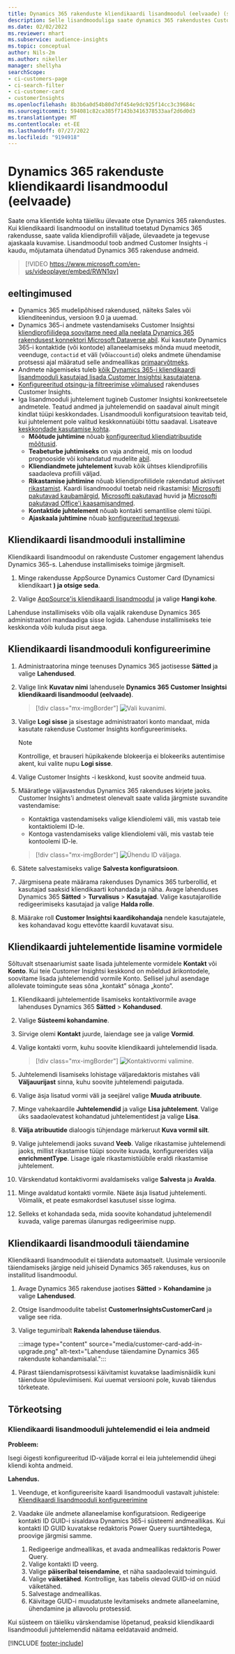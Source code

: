 ```yaml
---
title: Dynamics 365 rakenduste kliendikaardi lisandmoodul (eelvaade) (sisaldab videot)
description: Selle lisandmooduliga saate dynamics 365 rakendustes Customer Insightsi kliendiprofiili andmeid kuvada.
ms.date: 02/02/2022
ms.reviewer: mhart
ms.subservice: audience-insights
ms.topic: conceptual
author: Nils-2m
ms.author: nikeller
manager: shellyha
searchScope:
- ci-customers-page
- ci-search-filter
- ci-customer-card
- customerInsights
ms.openlocfilehash: 8b3b6a0d54b80d7df454e9dc925f14cc3c39684c
ms.sourcegitcommit: 594081c82ca385f7143b3416378533aaf2d6d0d3
ms.translationtype: MT
ms.contentlocale: et-EE
ms.lasthandoff: 07/27/2022
ms.locfileid: "9194918"
---
```

# <a name="customer-card-add-in-for-dynamics-365-apps-preview"></a>Dynamics 365 rakenduste kliendikaardi lisandmoodul (eelvaade)

Saate oma klientide kohta täieliku ülevaate otse Dynamics 365 rakendustes. Kui kliendikaardi lisandmoodul on installitud toetatud Dynamics 365 rakendusse, saate valida kliendiprofiili väljade, ülevaadete ja tegevuse ajaskaala kuvamise. Lisandmoodul toob andmed Customer Insights -i kaudu, mõjutamata ühendatud Dynamics 365 rakenduse andmeid.

> [!VIDEO https://www.microsoft.com/en-us/videoplayer/embed/RWN1qv]

## <a name="prerequisites"></a>eeltingimused

- Dynamics 365 mudelipõhised rakendused, näiteks Sales või klienditeenindus, versioon 9.0 ja uuemad.
- Dynamics 365-i andmete vastendamiseks Customer Insightsi [kliendiprofiilidega soovitame need alla neelata Dynamics 365 rakendusest konnektori Microsoft Dataverse abil](connect-power-query.md). Kui kasutate Dynamics 365-i kontaktide (või kontode) allaneelamiseks mõnda muud meetodit, veenduge, `contactid` et väli (või`accountid`) oleks andmete ühendamise protsessi ajal määratud selle andmeallikas [primaarvõtmeks](map-entities.md#select-primary-key-and-semantic-type-for-attributes).
- Andmete nägemiseks tuleb [kõik Dynamics 365-i kliendikaardi lisandmooduli kasutajad lisada Customer Insightsi kasutajatena](permissions.md).
- [Konfigureeritud otsingu-ja filtreerimise võimalused](search-filter-index.md) rakenduses Customer Insights.
- Iga lisandmooduli juhtelement tugineb Customer Insightsi konkreetsetele andmetele. Teatud andmed ja juhtelemendid on saadaval ainult mingit kindlat tüüpi keskkondades. Lisandmooduli konfiguratsioon teavitab teid, kui juhtelement pole valitud keskkonnatüübi tõttu saadaval. Lisateave [keskkondade kasutamise kohta](work-with-business-accounts.md).
  - **Mõõtude juhtimine** nõuab [konfigureeritud kliendiatribuutide mõõtusid](measures.md).
  - **Teabeturbe juhtimiseks** on vaja andmeid, mis on loodud prognooside või kohandatud mudelite [abil](predictions-overview.md).
  - **Kliendiandmete juhtelement** kuvab kõik ühtses kliendiprofiilis saadaoleva profiili väljad.
  - **Rikastamise juhtimine** nõuab kliendiprofiilidele rakendatud aktiivset [rikastamist](enrichment-hub.md). Kaardi lisandmoodul toetab neid rikastamisi: [Microsofti pakutavad kaubamärgid](enrichment-microsoft.md), [Microsofti pakutavad](enrichment-microsoft.md) huvid ja [Microsofti pakutavad Office'i kaasamisandmed](enrichment-office.md).
  - **Kontaktide juhtelement** nõuab kontakti semantilise olemi tüüpi.
  - **Ajaskaala juhtimine** nõuab [konfigureeritud tegevusi](activities.md).

## <a name="install-the-customer-card-add-in"></a>Kliendikaardi lisandmooduli installimine

Kliendikaardi lisandmoodul on rakenduste Customer engagement lahendus Dynamics 365-s. Lahenduse installimiseks toimige järgmiselt.

1. Minge rakendusse AppSource Dynamics Customer Card (Dynamicsi kliendikaart **) ja otsige seda**.

1. Valige [AppSource'is kliendikaardi lisandmoodul](https://appsource.microsoft.com/product/dynamics-365/mscrm.dynamics_365_customer_insights_customer_card_addin?tab=Overview) ja valige **Hangi kohe**.

Lahenduse installimiseks võib olla vajalik rakenduse Dynamics 365 administraatori mandaadiga sisse logida. Lahenduse installimiseks teie keskkonda võib kuluda pisut aega.

## <a name="configure-the-customer-card-add-in"></a>Kliendikaardi lisandmooduli konfigureerimine

1. Administraatorina minge teenuses Dynamics 365 jaotisesse **Sätted** ja valige **Lahendused**.

1. Valige link **Kuvatav nimi** lahendusele **Dynamics 365 Customer Insightsi kliendikaardi lisandmoodul (eelvaade)**.

   > [!div class="mx-imgBorder"]
   > ![Vali kuvanimi.](media/select-display-name.png "Valige kuvatav nimi.")

1. Valige **Logi sisse** ja sisestage administraatori konto mandaat, mida kasutate rakenduse Customer Insights konfigureerimiseks.

   > [!NOTE]
   > Kontrollige, et brauseri hüpikakende blokeerija ei blokeeriks autentimise akent, kui valite nupu **Logi sisse**.

1. Valige Customer Insights -i keskkond, kust soovite andmeid tuua.

1. Määratlege väljavastendus Dynamics 365 rakenduses kirjete jaoks. Customer Insights'i andmetest olenevalt saate valida järgmiste suvandite vastendamise:
   - Kontaktiga vastendamiseks valige kliendiolemi väli, mis vastab teie kontaktiolemi ID-le.
   - Kontoga vastendamiseks valige kliendiolemi väli, mis vastab teie kontoolemi ID-le.

   > [!div class="mx-imgBorder"]
   > ![Ühendu ID väljaga.](media/contact-id-field.png "Kontakti ID väli.")

1. Sätete salvestamiseks valige **Salvesta konfiguratsioon**.

1. Järgmisena peate määrama rakenduses Dynamics 365 turberollid, et kasutajad saaksid kliendikaarti kohandada ja näha. Avage lahenduses Dynamics 365 **Sätted** > **Turvalisus** > **Kasutajad**. Valige kasutajarollide redigeerimiseks kasutajad ja valige **Halda rolle**.

1. Määrake roll **Customer Insightsi kaardikohandaja** nendele kasutajatele, kes kohandavad kogu ettevõtte kaardil kuvatavat sisu.

## <a name="add-customer-card-controls-to-forms"></a>Kliendikaardi juhtelementide lisamine vormidele

Sõltuvalt stsenaariumist saate lisada juhtelemente vormidele **Kontakt** või **Konto**. Kui teie Customer Insightsi keskkond on mõeldud ärikontodele, soovitame lisada juhtelemendid vormile Konto. Sellisel juhul asendage allolevate toimingute seas sõna „kontakt” sõnaga „konto”.

1. Kliendikaardi juhtelementide lisamiseks kontaktivormile avage lahenduses Dynamics 365 **Sätted** > **Kohandused**.

1. Valige **Süsteemi kohandamine**.

1. Sirvige olemi **Kontakt** juurde, laiendage see ja valige **Vormid**.

1. Valige kontakti vorm, kuhu soovite kliendikaardi juhtelemendid lisada.

    > [!div class="mx-imgBorder"]
    > ![Kontaktivormi valimine.](media/contact-active-forms.png "Kontaktivormi valimine.")

1. Juhtelemendi lisamiseks lohistage väljaredaktoris mistahes väli **Väljauurijast** sinna, kuhu soovite juhtelemendi paigutada.

1. Valige äsja lisatud vormi väli ja seejärel valige **Muuda atribuute**.

1. Minge vahekaardile **Juhtelemendid** ja valige **Lisa juhtelement**. Valige üks saadaolevatest kohandatud juhtelementidest ja valige **Lisa**.

1. **Välja atribuutide** dialoogis tühjendage märkeruut **Kuva vormil silt**.

1. Valige juhtelemendi jaoks suvand **Veeb**. Valige rikastamise juhtelemendi jaoks, millist rikastamise tüüpi soovite kuvada, konfigureerides välja **enrichmentType**. Lisage igale rikastamistüübile eraldi rikastamise juhtelement.

1. Värskendatud kontaktivormi avaldamiseks valige **Salvesta** ja **Avalda**.

1. Minge avaldatud kontakti vormile. Näete äsja lisatud juhtelementi. Võimalik, et peate esmakordsel kasutusel sisse logima.

1. Selleks et kohandada seda, mida soovite kohandatud juhtelemendil kuvada, valige paremas ülanurgas redigeerimise nupp.

## <a name="upgrade-customer-card-add-in"></a>Kliendikaardi lisandmooduli täiendamine

Kliendikaardi lisandmoodulit ei täiendata automaatselt. Uusimale versioonile täiendamiseks järgige neid juhiseid Dynamics 365 rakenduses, kus on installitud lisandmoodul.

1. Avage Dynamics 365 rakenduse jaotises **Sätted** > **Kohandamine** ja valige **Lahendused**.

1. Otsige lisandmoodulite tabelist **CustomerInsightsCustomerCard** ja valige see rida.

1. Valige tegumiribalt **Rakenda lahenduse täiendus**.

   :::image type="content" source="media/customer-card-add-in-upgrade.png" alt-text="Lahenduse täiendamine Dynamics 365 rakenduste kohandamisalal.":::

1. Pärast täiendamisprotsessi käivitamist kuvatakse laadimisnäidik kuni täienduse lõpuleviimiseni. Kui uuemat versiooni pole, kuvab täiendus tõrketeate.

## <a name="troubleshooting"></a>Tõrkeotsing

### <a name="controls-from-customer-card-add-in-dont-find-data"></a>Kliendikaardi lisandmooduli juhtelemendid ei leia andmeid

**Probleem:**

Isegi õigesti konfigureeritud ID-väljade korral ei leia juhtelemendid ühegi kliendi kohta andmeid.  

**Lahendus.**

1. Veenduge, et konfigureerisite kaardi lisandmooduli vastavalt juhistele: [Kliendikaardi lisandmooduli konfigureerimine](#configure-the-customer-card-add-in)

1. Vaadake üle andmete allaneelamise konfiguratsioon. Redigeerige kontakti ID GUID-i sisaldava Dynamics 365-i süsteemi andmeallikas. Kui kontakti ID GUID kuvatakse redaktoris Power Query suurtähtedega, proovige järgmisi samme.
    1. Redigeerige andmeallikas, et avada andmeallikas redaktoris Power Query.
    1. Valige kontakti ID veerg.
    1. Valige **päiseribal teisendamine**, et näha saadaolevaid toiminguid.
    1. Valige **väiketähed**. Kontrollige, kas tabelis olevad GUID-id on nüüd väiketähed.
    1. Salvestage andmeallikas.
    1. Käivitage GUID-i muudatuste levitamiseks andmete allaneelamine, ühendamine ja allavoolu protsessid.

Kui süsteem on täieliku värskendamise lõpetanud, peaksid kliendikaardi lisandmooduli juhtelemendid näitama eeldatavaid andmeid.

[!INCLUDE [footer-include](includes/footer-banner.md)]
